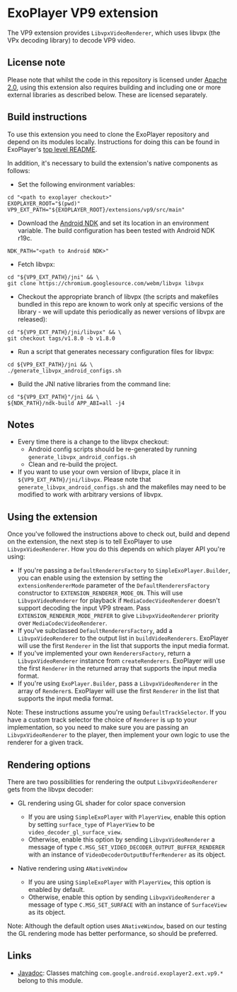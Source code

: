 # ExoPlayer VP9 extension #

The VP9 extension provides `LibvpxVideoRenderer`, which uses libvpx (the VPx
decoding library) to decode VP9 video.

## License note ##

Please note that whilst the code in this repository is licensed under
[Apache 2.0][], using this extension also requires building and including one or
more external libraries as described below. These are licensed separately.

[Apache 2.0]: https://github.com/google/ExoPlayer/blob/release-v2/LICENSE

## Build instructions ##

To use this extension you need to clone the ExoPlayer repository and depend on
its modules locally. Instructions for doing this can be found in ExoPlayer's
[top level README][].

In addition, it's necessary to build the extension's native components as
follows:

* Set the following environment variables:

```
cd "<path to exoplayer checkout>"
EXOPLAYER_ROOT="$(pwd)"
VP9_EXT_PATH="${EXOPLAYER_ROOT}/extensions/vp9/src/main"
```

* Download the [Android NDK][] and set its location in an environment variable.
  The build configuration has been tested with Android NDK r19c.

```
NDK_PATH="<path to Android NDK>"
```

* Fetch libvpx:

```
cd "${VP9_EXT_PATH}/jni" && \
git clone https://chromium.googlesource.com/webm/libvpx libvpx
```

* Checkout the appropriate branch of libvpx (the scripts and makefiles bundled
  in this repo are known to work only at specific versions of the library - we
  will update this periodically as newer versions of libvpx are released):

```
cd "${VP9_EXT_PATH}/jni/libvpx" && \
git checkout tags/v1.8.0 -b v1.8.0
```

* Run a script that generates necessary configuration files for libvpx:

```
cd ${VP9_EXT_PATH}/jni && \
./generate_libvpx_android_configs.sh
```

* Build the JNI native libraries from the command line:

```
cd "${VP9_EXT_PATH}"/jni && \
${NDK_PATH}/ndk-build APP_ABI=all -j4
```

[top level README]: https://github.com/google/ExoPlayer/blob/release-v2/README.md
[Android NDK]: https://developer.android.com/tools/sdk/ndk/index.html

## Notes ##

* Every time there is a change to the libvpx checkout:
  * Android config scripts should be re-generated by running
    `generate_libvpx_android_configs.sh`
  * Clean and re-build the project.
* If you want to use your own version of libvpx, place it in
  `${VP9_EXT_PATH}/jni/libvpx`. Please note that
  `generate_libvpx_android_configs.sh` and the makefiles may need to be modified
  to work with arbitrary versions of libvpx.

## Using the extension ##

Once you've followed the instructions above to check out, build and depend on
the extension, the next step is to tell ExoPlayer to use `LibvpxVideoRenderer`.
How you do this depends on which player API you're using:

* If you're passing a `DefaultRenderersFactory` to `SimpleExoPlayer.Builder`,
  you can enable using the extension by setting the `extensionRendererMode`
  parameter of the `DefaultRenderersFactory` constructor to
  `EXTENSION_RENDERER_MODE_ON`. This will use `LibvpxVideoRenderer` for playback
  if `MediaCodecVideoRenderer` doesn't support decoding the input VP9 stream.
  Pass `EXTENSION_RENDERER_MODE_PREFER` to give `LibvpxVideoRenderer` priority
  over `MediaCodecVideoRenderer`.
* If you've subclassed `DefaultRenderersFactory`, add a `LibvpxVideoRenderer`
  to the output list in `buildVideoRenderers`. ExoPlayer will use the first
  `Renderer` in the list that supports the input media format.
* If you've implemented your own `RenderersFactory`, return a
  `LibvpxVideoRenderer` instance from `createRenderers`. ExoPlayer will use the
  first `Renderer` in the returned array that supports the input media format.
* If you're using `ExoPlayer.Builder`, pass a `LibvpxVideoRenderer` in the array
  of `Renderer`s. ExoPlayer will use the first `Renderer` in the list that
  supports the input media format.

Note: These instructions assume you're using `DefaultTrackSelector`. If you have
a custom track selector the choice of `Renderer` is up to your implementation,
so you need to make sure you are passing an `LibvpxVideoRenderer` to the
player, then implement your own logic to use the renderer for a given track.

## Rendering options ##

There are two possibilities for rendering the output `LibvpxVideoRenderer`
gets from the libvpx decoder:

* GL rendering using GL shader for color space conversion
  * If you are using `SimpleExoPlayer` with `PlayerView`, enable this option by
    setting `surface_type` of `PlayerView` to be
    `video_decoder_gl_surface_view`.
  * Otherwise, enable this option by sending `LibvpxVideoRenderer` a message of
    type `C.MSG_SET_VIDEO_DECODER_OUTPUT_BUFFER_RENDERER` with an instance of
    `VideoDecoderOutputBufferRenderer` as its object.

* Native rendering using `ANativeWindow`
  * If you are using `SimpleExoPlayer` with `PlayerView`, this option is enabled
    by default.
  * Otherwise, enable this option by sending `LibvpxVideoRenderer` a message of
    type `C.MSG_SET_SURFACE` with an instance of `SurfaceView` as its object.

Note: Although the default option uses `ANativeWindow`, based on our testing the
GL rendering mode has better performance, so should be preferred.

## Links ##

* [Javadoc][]: Classes matching `com.google.android.exoplayer2.ext.vp9.*`
  belong to this module.

[Javadoc]: https://exoplayer.dev/doc/reference/index.html

